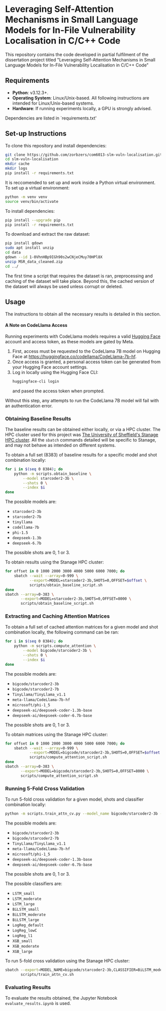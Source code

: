 # Leveraging Self-Attention Mechanisms in Small Language Models for In-File Vulnerability Localisation in C/C++ Code
This repository contains the code developed in partial fulfilment of the dissertation project titled "Leveraging Self-Attention Mechanisms in Small Language Models for In-File Vulnerability Localisation in C/C++ Code"


## Requirements
- **Python**: v3.12.3+.
- **Operating System**: Linux/Unix-based. All following instructions are intended for Linux/Unix-based systems.
- **Hardware**: If running experiments locally, a GPU is strongly advised.

Dependencies are listed in `requirements.txt'

## Set-up Instructions

To clone this repository and install dependencies:
```bash
git clone https://github.com/zorbzers/com6013-slm-vuln-localisation.git
cd slm-vuln-localisation
mkdir cache
mkdir logs
pip install -r requirements.txt
```

It is reccomended to set up and work inside a Python virtual environment. To set up a virtual environment:
```bash
python -m venv venv
source venv/bin/activate
```

To install dependencies:
```bash
pip install --upgrade pip
pip install -r requirements.txt
```

To download and extract the raw dataset:
```bash
pip install gdown
sudo apt install unzip
cd data
gdown --id 1-0VhnHBp9IGh90s2wCNjeCMuy70HPl8X
unzip MSR_data_cleaned.zip
cd ../
```
The first time a script that requires the dataset is ran, preprocessing and caching of the dataset will take place. Beyond this, the cached version of the dataset will always be used unless corrupt or deleted.


## Usage
The instructions to obtain all the necessary results is detailed in this section.

#### A Note on CodeLlama Access
Running experiments with CodeLlama models requires a valid [Hugging Face](https://huggingface.co/) account and access token, as these models are gated by Meta.
1. First, access must be requested to the CodeLlama 7B model on Hugging Face at https://huggingface.co/codellama/CodeLlama-7b-hf.
2. Once access is granted, a personal access token can be generated from your Hugging Face account settings.
3. Log in locally using the Hugging Face CLI:
    ```bash
    huggingface-cli login
    ```
    and pased the access token when prompted.

Without this step, any attempts to run the CodeLlama 7B model will fail with an authentication error.

### Obtaining Baseline Results
The baseline results can be obtained either locally, or via a HPC cluster. The HPC cluster used for this project was [The University of Sheffield's Stanage HPC cluster](https://docs.hpc.shef.ac.uk/en/latest/stanage/index.html#gsc.tab=0). All the `sbatch` commands detailed will be specific to Stanage, and may not behave as intended on different systems.

To obtain a full set (8383) of baseline results for a specific model and shot combination locally:
```bash
for i in $(seq 0 8384); do
    python -m scripts.obtain_baseline \
        --model starcoder2-3b \
        --shots 0 \
        --index $i
done
```
The possible models are:
- `starcoder2-3b`
- `starcoder2-7b`
- `tinyllama`
- `codellama-7b`
- `phi-1.5`
- `deepseek-1.3b`
- `deepseek-6.7b`

The possible shots are 0, 1 or 3. 

To obtain results using the Stanage HPC cluster:
```bash
for offset in 0 1000 2000 3000 4000 5000 6000 7000; do
    sbatch --wait --array=0-999 \
           --export=MODEL=starcoder2-3b,SHOTS=0,OFFSET=$offset \
           scripts/obtain_baseline_script.sh
done
sbatch --array=0-383 \
       --export=MODEL=starcoder2-3b,SHOTS=0,OFFSET=8000 \
       scripts/obtain_baseline_script.sh
```

### Extracting and Caching Attention Matrices
To obtain a full set of cached attention matrices for a given model and shot combination locally, the following command can be ran:

```bash
for i in $(seq 0 8384); do
    python -m scripts.compute_attention \
        --model bigcode/starcoder2-3b \
        --shots 0 \
        --index $i
done
```
The possible models are:
- `bigcode/starcoder2-3b`
- `bigcode/starcoder2-7b`
- `TinyLlama/TinyLlama_v1.1`
- `meta-llama/CodeLlama-7b-hf`
- `microsoft/phi-1_5`
- `deepseek-ai/deepseek-coder-1.3b-base`
- `deepseek-ai/deepseek-coder-6.7b-base`

The possible shots are 0, 1 or 3. 

To obtain matrices using the Stanage HPC cluster:
```bash
for offset in 0 1000 2000 3000 4000 5000 6000 7000; do
    sbatch --wait --array=0-999 \
           --export=MODEL=bigcode/starcoder2-3b,SHOTS=0,OFFSET=$offset \
           scripts/compute_attention_script.sh
done
sbatch --array=0-383 \
       --export=MODEL=bigcode/starcoder2-3b,SHOTS=0,OFFSET=8000 \
       scripts/compute_attention_script.sh
```

### Running 5-Fold Cross Validation
To run 5-fold cross validation for a given model, shots and classifier combination locally:

```bash
python -m scripts.train_attn_cv.py --model_name bigcode/starcoder2-3b --classifier LSTM_small --shots 0
```

The possible models are:
- `bigcode/starcoder2-3b`
- `bigcode/starcoder2-7b`
- `TinyLlama/TinyLlama_v1.1`
- `meta-llama/CodeLlama-7b-hf`
- `microsoft/phi-1_5`
- `deepseek-ai/deepseek-coder-1.3b-base`
- `deepseek-ai/deepseek-coder-6.7b-base`

The possible shots are 0, 1 or 3. 

The possible classifiers are:
- `LSTM_small`
- `LSTM_moderate`
- `LSTM_large`
- `BiLSTM_small`
- `BiLSTM_moderate`
- `BiLSTM_large`
- `LogReg_default`
- `LogReg_lowC`
- `LogReg_l1`
- `XGB_small`
- `XGB_moderate`
- `XGB_large`

To run 5-fold cross validation using the Stanage HPC cluster:

```bash
sbatch --export=MODEL_NAME=bigcode/starcoder2-3b,CLASSIFIER=BiLSTM_moderate,SHOTS=0,BATCH_SIZE=16 \
       scripts/train_attn_cv.sh
```

### Evaluating Results
To evaluate the results obtained, the Jupyter Notebook `evaluate_results.ipynb` is used.
